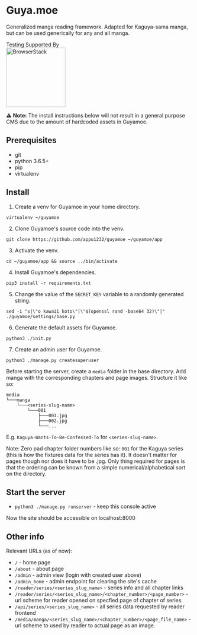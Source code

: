 # Guya.moe
Generalized manga reading framework. Adapted for Kaguya-sama manga, but can be used generically for any and all manga.

Testing Supported By<br/>
<img width="160" src="http://foundation.zurb.com/sites/docs/assets/img/logos/browser-stack.svg" alt="BrowserStack"/>

⚠ **Note:** The install instructions below will not result in a general purpose CMS due to the amount of hardcoded assets in Guyamoe.

## Prerequisites 

- git
- python 3.6.5+
- pip
- virtualenv

## Install

1. Create a venv for Guyamoe in your home directory.
```
virtualenv ~/guyamoe
```

2. Clone Guyamoe's source code into the venv.
```
git clone https://github.com/appu1232/guyamoe ~/guyamoe/app
```

3. Activate the venv.
```
cd ~/guyamoe/app && source ../bin/activate
```

4. Install Guyamoe's dependencies.
```
pip3 install -r requirements.txt
```

5. Change the value of the `SECRET_KEY` variable to a randomly generated string.
```
sed -i "s|\"o kawaii koto\"|\"$(openssl rand -base64 32)\"|" ./guyamoe/settings/base.py
```

6. Generate the default assets for Guyamoe.
```
python3 ./init.py
```

7. Create an admin user for Guyamoe.
```
python3 ./manage.py createsuperuser
```

Before starting the server, create a `media` folder in the base directory. Add manga with the corresponding chapters and page images. Structure it like so:
```
media
└───manga
    └───<series-slug-name>
        └───001
            ├───001.jpg
            ├───002.jpg
            └───...
```
E.g. `Kaguya-Wants-To-Be-Confessed-To` for `<series-slug-name>`. 

Note: Zero pad chapter folder numbers like so: `001` for the Kaguya series (this is how the fixtures data for the series has it). It doesn't matter for pages though nor does it have to be .jpg. Only thing required for pages is that the ordering can be known from a simple numerical/alphabetical sort on the directory.

## Start the server

-  `python3 ./manage.py runserver` - keep this console active

Now the site should be accessible on localhost:8000

## Other info

Relevant URLs (as of now): 

- `/` - home page
- `/about` - about page
- `/admin` - admin view (login with created user above)
- `/admin_home` - admin endpoint for clearing the site's cache
- `/reader/series/<series_slug_name>` - series info and all chapter links
- `/reader/series/<series_slug_name>/<chapter_number>/<page_number>` - url scheme for reader opened on specfied page of chapter of series.
- `/api/series/<series_slug_name>` - all series data requested by reader frontend
- `/media/manga/<series_slug_name>/<chapter_number>/<page_file_name>` - url scheme to used by reader to actual page as an image.
